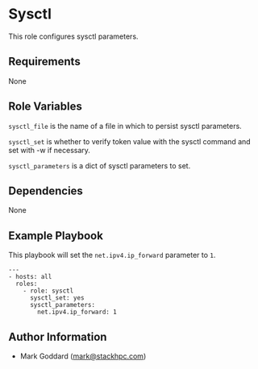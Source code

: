 Sysctl
======

This role configures sysctl parameters.

Requirements
------------

None

Role Variables
--------------

`sysctl_file` is the name of a file in which to persist sysctl parameters.

`sysctl_set` is whether to verify token value with the sysctl command and set
with -w if necessary.

`sysctl_parameters` is a dict of sysctl parameters to set.

Dependencies
------------

None

Example Playbook
----------------

This playbook will set the `net.ipv4.ip_forward` parameter to `1`.

    ---
    - hosts: all
      roles:
        - role: sysctl
          sysctl_set: yes
          sysctl_parameters:
            net.ipv4.ip_forward: 1

Author Information
------------------

- Mark Goddard (<mark@stackhpc.com>)
